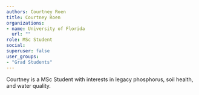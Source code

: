 ```yaml
---
authors: Courtney Roen
title: Courtney Roen
organizations:
- name: University of Florida
  url: ""
role: MSc Student
social:
superuser: false
user_groups:
- "Grad Students"
---
```


Courtney is a MSc Student with interests in legacy phosphorus, soil health, and water quality. 